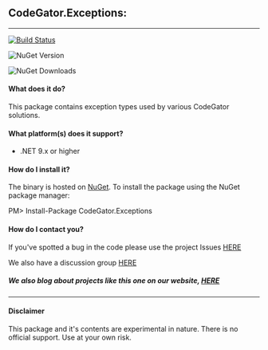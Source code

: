## CodeGator.Exceptions: 
---

[![Build Status](https://dev.azure.com/codegator/CodeGator.Exceptions/_apis/build/status%2FCodeGator.CodeGator.Exceptions?branchName=main)](https://dev.azure.com/codegator/CodeGator.Exceptions/_build/latest?definitionId=113&branchName=main)

![NuGet Version](https://img.shields.io/nuget/v/CodeGator.Exceptions)

![NuGet Downloads](https://img.shields.io/nuget/dt/CodeGator.Exceptions)

#### What does it do?
This package contains exception types used by various CodeGator solutions.

#### What platform(s) does it support?
* .NET 9.x or higher

#### How do I install it?
The binary is hosted on [NuGet](https://www.nuget.org/packages/Codegator.Exceptions/). To install the package using the NuGet package manager:

PM> Install-Package CodeGator.Exceptions

#### How do I contact you?
If you've spotted a bug in the code please use the project Issues [HERE](https://github.com/CodeGator/CodeGator.Exceptions/issues)

We also have a discussion group [HERE](https://github.com/CodeGator/CodeGator.Exceptions/discussions)

##### We also blog about projects like this one on our website, [HERE](http://www.codegator.com)
---
#### Disclaimer
This package and it's contents are experimental in nature. There is no official support. Use at your own risk.